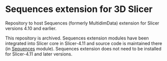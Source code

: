 # Sequences extension for 3D Slicer

Repository to host Sequences (formerly MultidimData) extension for Slicer versions 4.10 and earlier.

This repository is archived. Sequences extension modules have been integrated into Slicer core in Slicer-4.11 and source code is maintained there (in [Sequences](https://github.com/Slicer/Slicer/tree/master/Modules/Loadable/Sequences) module). Sequences extension does not need to be installed for Slicer-4.11 and later versions.
